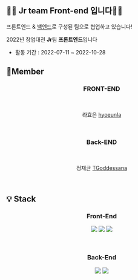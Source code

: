 ## 👱‍♂️ Jr team Front-end 입니다👱‍♀️

프론트엔드 & [백엔드](https://github.com/Jr-sw-team/lhy_jjg_gym_backend)로 구성된 팀으로 협업하고 있습니다!

2022년 창업대전 **Jr**팀 **프론트엔드**입니다

- 활동 기간 : 2022-07-11 ~ 2022-10-28

## 🙌Member

### <div align="center">FRONT-END</div>

&nbsp;<div align="center">라효은 [hyoeunla](https://github.com/hyoeunla)</div>

&nbsp;

### <div align="center">Back-END</div>

&nbsp;<div align="center">정재균 [TGoddessana](https://github.com/TGoddessana)</div>

&nbsp;

## 💡 Stack

### <div align="center">Front-End</div>

<center>
<img src="https://img.shields.io/badge/HTML-E34F26?style=flat-square&logo=HTML5&logoColor=white"/> <img src="https://img.shields.io/badge/CSS-1572B6?style=flat-square&logo=CSS3&logoColor=white"/> <img src="https://img.shields.io/badge/JavaScript-F7DF1E?style=flat-square&logo=JavaScript&logoColor=white"/>

&nbsp;

### Back-End

<img src="https://img.shields.io/badge/Django-092E20?style=flat-square&logo=Django&logoColor=white"/> <img src="https://img.shields.io/badge/SQLite-003B57?style=flat-square&logo=SQLite&logoColor=white"/>
